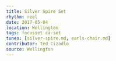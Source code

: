 ```yaml
---
title: Silver Spire Set
rhythm: reel
date: 2017-05-04
location: Wellington
tags: focusset ca-set
tunes: [silver-spire.md, earls-chair.md]
contributor: Ted Cizadlo
source: Wellington
---
```

